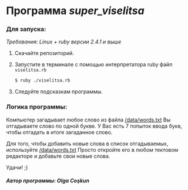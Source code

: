 # Программа *super_viselitsa*

### Для запуска:
*Требования: Linux + ruby версии 2.4.1 и выше*

1. Скачайте репозиторий.
2. Запустите в терминале с помощью интерпретатора ruby файл `viselitsa.rb`
    ```bash
    $ ruby ./viselitsa.rb
    ```

2. Следуйте подсказкам программы.

### Логика программы:
Компьютер загадывает любое слово из файла [/data/words.txt](https://github.com/OlgaCoskun/super_viselitsa/tree/master/data)
Вы отгадываете слово по одной букве. У Вас есть 7 попыток ввода букв, чтобы отгадать в итоге загаданное слово.

Для того, чтобы добавить новые слова в список отгадываемых, используйте [/data/words.txt](https://github.com/OlgaCoskun/super_viselitsa/tree/master/data)
Просто откройте его в любом тектовом редакторе и добавьте свои новые слова.

Удачи! ;)

##### Автор программы: Olga Coşkun
